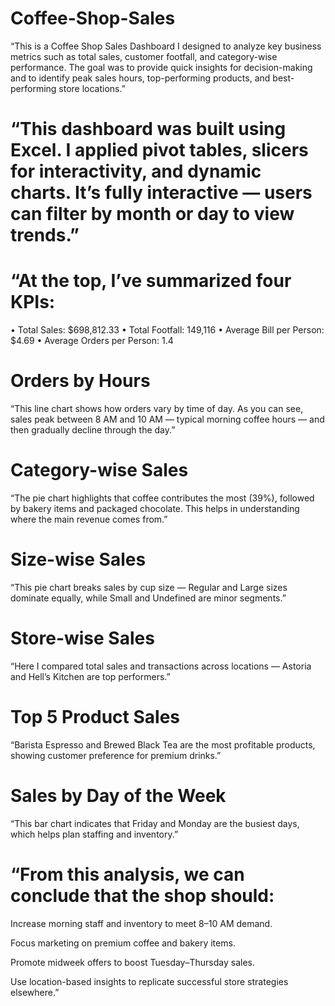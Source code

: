 # Coffee-Shop-Sales
“This is a Coffee Shop Sales Dashboard I designed to analyze key business metrics such as total sales, customer footfall, and category-wise performance. The goal was to provide quick insights for decision-making and to identify peak sales hours, top-performing products, and best-performing store locations.”

# “This dashboard was built using Excel. I applied pivot tables, slicers for interactivity, and dynamic charts. It’s fully interactive — users can filter by month or day to view trends.”

# “At the top, I’ve summarized four KPIs:
•	Total Sales: $698,812.33
•	Total Footfall: 149,116
•	Average Bill per Person: $4.69
•	Average Orders per Person: 1.4
# Orders by Hours

“This line chart shows how orders vary by time of day. As you can see, sales peak between 8 AM and 10 AM — typical morning coffee hours — and then gradually decline through the day.”

# Category-wise Sales

“The pie chart highlights that coffee contributes the most (39%), followed by bakery items and packaged chocolate. This helps in understanding where the main revenue comes from.”

# Size-wise Sales

“This pie chart breaks sales by cup size — Regular and Large sizes dominate equally, while Small and Undefined are minor segments.”

# Store-wise Sales

“Here I compared total sales and transactions across locations — Astoria and Hell’s Kitchen are top performers.”

# Top 5 Product Sales

“Barista Espresso and Brewed Black Tea are the most profitable products, showing customer preference for premium drinks.”

# Sales by Day of the Week

“This bar chart indicates that Friday and Monday are the busiest days, which helps plan staffing and inventory.”

# “From this analysis, we can conclude that the shop should:

Increase morning staff and inventory to meet 8–10 AM demand.

Focus marketing on premium coffee and bakery items.

Promote midweek offers to boost Tuesday–Thursday sales.

Use location-based insights to replicate successful store strategies elsewhere.”


